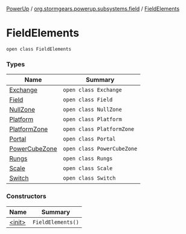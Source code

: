 [PowerUp](../../index.md) / [org.stormgears.powerup.subsystems.field](../index.md) / [FieldElements](./index.md)

# FieldElements

`open class FieldElements`

### Types

| Name | Summary |
|---|---|
| [Exchange](-exchange/index.md) | `open class Exchange` |
| [Field](-field/index.md) | `open class Field` |
| [NullZone](-null-zone/index.md) | `open class NullZone` |
| [Platform](-platform/index.md) | `open class Platform` |
| [PlatformZone](-platform-zone/index.md) | `open class PlatformZone` |
| [Portal](-portal/index.md) | `open class Portal` |
| [PowerCubeZone](-power-cube-zone/index.md) | `open class PowerCubeZone` |
| [Rungs](-rungs/index.md) | `open class Rungs` |
| [Scale](-scale/index.md) | `open class Scale` |
| [Switch](-switch/index.md) | `open class Switch` |

### Constructors

| Name | Summary |
|---|---|
| [&lt;init&gt;](-init-.md) | `FieldElements()` |
